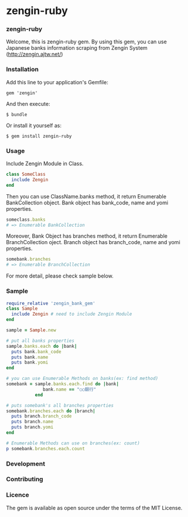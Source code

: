 # zengin-ruby

### zengin-ruby
Welcome, this is zengin-ruby gem. By using this gem, you can use
Japanese banks information scraping from Zengin System (http://zengin.ajtw.net/)

### Installation

Add this line to your application's Gemfile:
```
gem 'zengin'
```

And then execute:
```
$ bundle
```

Or install it yourself as:
```
$ gem install zengin-ruby
```
### Usage

Include Zengin Module in Class.
```ruby
class SomeClass
  include Zengin
end
```
 
Then you can use ClassName.banks method, it return Enumerable BankCollection object.
Bank object has bank_code, name and yomi properties.
```ruby
someclass.banks 
# => Enumerable BankCollection
```
 
Moreover, Bank Object has branches method, it return Enumerable BranchCollection oject.
Branch object has branch_code, name and yomi properties.
```ruby
somebank.branches
# => Enumerable BranchCollection
```

For more detail, please check sample below.

### Sample
```ruby
require_relative 'zengin_bank_gem'
class Sample
  include Zengin # need to include Zengin Module
end

sample = Sample.new

# put all banks properties
sample.banks.each do |bank|
  puts bank.bank_code
  puts bank.name
  puts bank.yomi
end

# you can use Enumerable Methods on banks(ex: find method)
somebank = sample.banks.each.find do |bank|
              bank.name == "○○銀行"
           end

# puts somebank's all branches properties
somebank.branches.each do |branch|
  puts branch.branch_code
  puts branch.name
  puts branch.yomi
end

# Enumerable Methods can use on branches(ex: count)
p somebank.branches.each.count
```
### Development

### Contributing

### Licence
The gem is available as open source under the terms of the MIT License.
